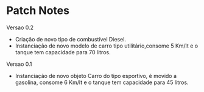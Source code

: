 # Patch Notes
Versao 0.2
   - Criação de novo tipo de combustível Diesel.
   - Instanciação de novo modelo de carro tipo utilitário,consome 5 Km/lt e o tanque tem capacidade para 70 litros.

Versao 0.1
   -  Instanciação de novo objeto Carro do tipo esportivo, é movido a gasolina, consome 6 Km/lt e o tanque tem capacidade para 45 litros.
